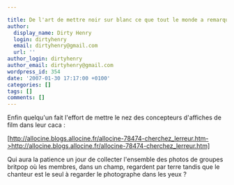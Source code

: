 ```yaml
---

title: De l'art de mettre noir sur blanc ce que tout le monde a remarqué
author:
  display_name: Dirty Henry
  login: dirtyhenry
  email: dirtyhenry@gmail.com
  url: ''
author_login: dirtyhenry
author_email: dirtyhenry@gmail.com
wordpress_id: 354
date: '2007-01-30 17:17:00 +0100'
categories: []
tags: []
comments: []
---
```

Enfin quelqu'un fait l'effort de mettre le nez des concepteurs d'affiches de film dans leur caca :

[http://allocine.blogs.allocine.fr/allocine-78474-cherchez_lerreur.htm->http://allocine.blogs.allocine.fr/allocine-78474-cherchez_lerreur.htm] 

Qui aura la patience un jour de collecter l'ensemble des photos de groupes britpop où les membres, dans un champ, regardent par terre tandis que le chanteur est le seul à regarder le photographe dans les yeux ?
